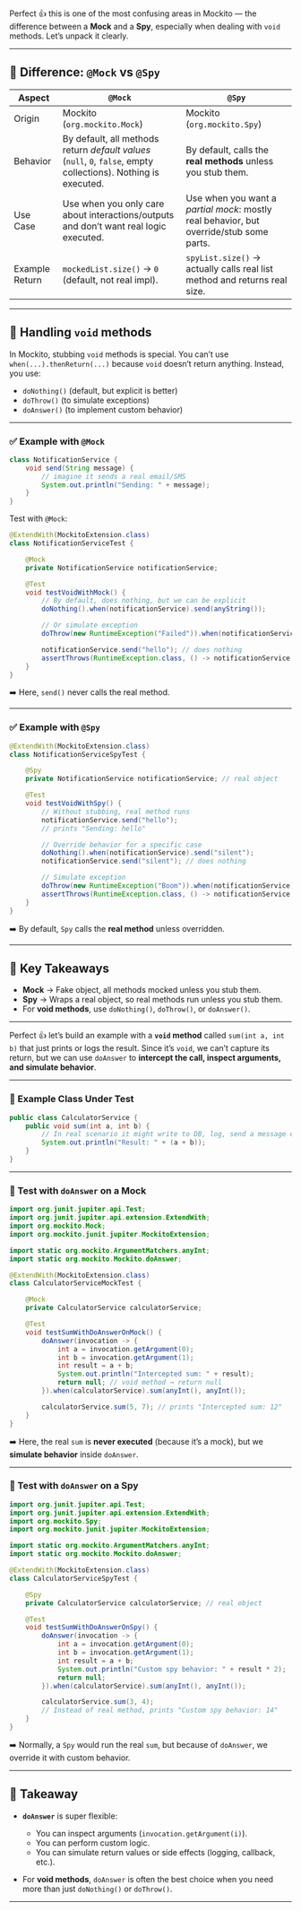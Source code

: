 Perfect 👍 this is one of the most confusing areas in Mockito — the difference between a **Mock** and a **Spy**, especially when dealing with `void` methods. Let’s unpack it clearly.

---

## 🔹 Difference: `@Mock` vs `@Spy`

| Aspect         | `@Mock`                                                                                                         | `@Spy`                                                                                  |
| -------------- | --------------------------------------------------------------------------------------------------------------- | --------------------------------------------------------------------------------------- |
| Origin         | Mockito (`org.mockito.Mock`)                                                                                    | Mockito (`org.mockito.Spy`)                                                             |
| Behavior       | By default, all methods return *default values* (`null`, `0`, `false`, empty collections). Nothing is executed. | By default, calls the **real methods** unless you stub them.                            |
| Use Case       | Use when you only care about interactions/outputs and don’t want real logic executed.                           | Use when you want a *partial mock*: mostly real behavior, but override/stub some parts. |
| Example Return | `mockedList.size()` → `0` (default, not real impl).                                                             | `spyList.size()` → actually calls real list method and returns real size.               |

---

## 🔹 Handling `void` methods

In Mockito, stubbing `void` methods is special. You can’t use `when(...).thenReturn(...)` because `void` doesn’t return anything. Instead, you use:

* `doNothing()` (default, but explicit is better)
* `doThrow()` (to simulate exceptions)
* `doAnswer()` (to implement custom behavior)

---

### ✅ Example with `@Mock`

```java
class NotificationService {
    void send(String message) {
        // imagine it sends a real email/SMS
        System.out.println("Sending: " + message);
    }
}
```

Test with `@Mock`:

```java
@ExtendWith(MockitoExtension.class)
class NotificationServiceTest {

    @Mock
    private NotificationService notificationService;

    @Test
    void testVoidWithMock() {
        // By default, does nothing, but we can be explicit
        doNothing().when(notificationService).send(anyString());

        // Or simulate exception
        doThrow(new RuntimeException("Failed")).when(notificationService).send("error");

        notificationService.send("hello"); // does nothing
        assertThrows(RuntimeException.class, () -> notificationService.send("error"));
    }
}
```

➡️ Here, `send()` never calls the real method.

---

### ✅ Example with `@Spy`

```java
@ExtendWith(MockitoExtension.class)
class NotificationServiceSpyTest {

    @Spy
    private NotificationService notificationService; // real object

    @Test
    void testVoidWithSpy() {
        // Without stubbing, real method runs
        notificationService.send("hello"); 
        // prints "Sending: hello"

        // Override behavior for a specific case
        doNothing().when(notificationService).send("silent");
        notificationService.send("silent"); // does nothing

        // Simulate exception
        doThrow(new RuntimeException("Boom")).when(notificationService).send("fail");
        assertThrows(RuntimeException.class, () -> notificationService.send("fail"));
    }
}
```

➡️ By default, `Spy` calls the **real method** unless overridden.

---

## 🔑 Key Takeaways

* **Mock** → Fake object, all methods mocked unless you stub them.
* **Spy** → Wraps a real object, so real methods run unless you stub them.
* For **void methods**, use `doNothing()`, `doThrow()`, or `doAnswer()`.

---

Perfect 👍 let’s build an example with a **`void` method** called `sum(int a, int b)` that just prints or logs the result. Since it’s `void`, we can’t capture its return, but we can use `doAnswer` to **intercept the call, inspect arguments, and simulate behavior**.

---

### 🔹 Example Class Under Test

```java
public class CalculatorService {
    public void sum(int a, int b) {
        // In real scenario it might write to DB, log, send a message etc.
        System.out.println("Result: " + (a + b));
    }
}
```

---

### 🔹 Test with `doAnswer` on a **Mock**

```java
import org.junit.jupiter.api.Test;
import org.junit.jupiter.api.extension.ExtendWith;
import org.mockito.Mock;
import org.mockito.junit.jupiter.MockitoExtension;

import static org.mockito.ArgumentMatchers.anyInt;
import static org.mockito.Mockito.doAnswer;

@ExtendWith(MockitoExtension.class)
class CalculatorServiceMockTest {

    @Mock
    private CalculatorService calculatorService;

    @Test
    void testSumWithDoAnswerOnMock() {
        doAnswer(invocation -> {
            int a = invocation.getArgument(0);
            int b = invocation.getArgument(1);
            int result = a + b;
            System.out.println("Intercepted sum: " + result);
            return null; // void method → return null
        }).when(calculatorService).sum(anyInt(), anyInt());

        calculatorService.sum(5, 7); // prints "Intercepted sum: 12"
    }
}
```

➡️ Here, the real `sum` is **never executed** (because it’s a mock), but we **simulate behavior** inside `doAnswer`.

---

### 🔹 Test with `doAnswer` on a **Spy**

```java
import org.junit.jupiter.api.Test;
import org.junit.jupiter.api.extension.ExtendWith;
import org.mockito.Spy;
import org.mockito.junit.jupiter.MockitoExtension;

import static org.mockito.ArgumentMatchers.anyInt;
import static org.mockito.Mockito.doAnswer;

@ExtendWith(MockitoExtension.class)
class CalculatorServiceSpyTest {

    @Spy
    private CalculatorService calculatorService; // real object

    @Test
    void testSumWithDoAnswerOnSpy() {
        doAnswer(invocation -> {
            int a = invocation.getArgument(0);
            int b = invocation.getArgument(1);
            int result = a + b;
            System.out.println("Custom spy behavior: " + result * 2);
            return null;
        }).when(calculatorService).sum(anyInt(), anyInt());

        calculatorService.sum(3, 4); 
        // Instead of real method, prints "Custom spy behavior: 14"
    }
}
```

➡️ Normally, a `Spy` would run the real `sum`, but because of `doAnswer`, we override it with custom behavior.

---

## 🔑 Takeaway

* **`doAnswer`** is super flexible:

  * You can inspect arguments (`invocation.getArgument(i)`).
  * You can perform custom logic.
  * You can simulate return values or side effects (logging, callback, etc.).
* For **void methods**, `doAnswer` is often the best choice when you need more than just `doNothing()` or `doThrow()`.

---

